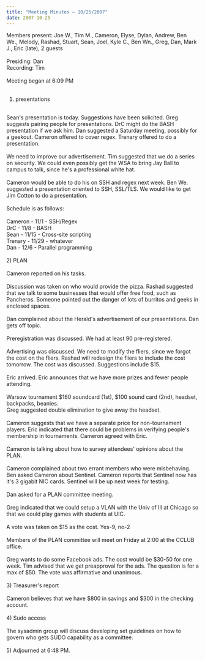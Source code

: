 ```yaml
---
title: "Meeting Minutes – 10/25/2007"
date: 2007-10-25
---
```

Members present: Joe W., Tim M., Cameron, Elyse, Dylan, Andrew, Ben We., Melody, Rashad, Stuart, Sean, Joel, Kyle C., Ben Wn., Greg, Dan, Mark J., Eric (late), 2 guests<br />
<br />
Presiding: Dan<br />
Recording: Tim<br />
<br />
Meeting began at 6:09 PM<br />
<br />
1) presentations<br />
<br />
Sean's presentation is today.  Suggestions have been solicited.  Greg suggests pairing people for presentations.  DrC might do the BASH presentation if we ask him.  Dan suggested a Saturday meeting, possibly for a geekout.  Cameron offered to cover regex.  Trenary offered to do a presentation. <br />
<br />
We need to improve our advertisement.  Tim suggested that we do a series on security.  We could even possibly get the WSA to bring Jay Ball to campus to talk, since he's a professional white hat.  <br />
<br />
Cameron would be able to do his on SSH and regex next week.  Ben We. suggested a presentation oriented to SSH, SSL/TLS.  We would like to get Jim Cotton to do a presentation.  <br />
<br />
Schedule is as follows:<br />
<br />
Cameron - 11/1 - SSH/Regex<br />
DrC - 11/8 - BASH<br />
Sean - 11/15 - Cross-site scripting<br />
Trenary - 11/29 - whatever<br />
Dan - 12/6 - Parallel programming<br />
<br />
2) PLAN<br />
<br />
Cameron reported on his tasks.  <br />
<br />
Discussion was taken on who would provide the pizza.  Rashad suggested that we
talk to some businesses that would offer free food, such as Pancheros.  Someone pointed out the danger of lots of burritos and geeks in enclosed spaces.<br />
<br />
Dan complained about the Herald's advertisement of our presentations.  Dan gets off topic.<br />
<br />
Preregistration was discussed.  We had at least 90 pre-registered.  <br />
<br />
Advertising was discussed.  We need to modify the fliers, since we forgot the cost on the fliers.  Rashad will redesign the fliers to include the cost tomorrow.  The cost was discussed.  Suggestions include $15.  <br />
<br />
Eric arrived.  Eric announces that we have more prizes and fewer people attending.  <br />
<br />
Warsow tournament $160 soundcard (1st), $100 sound card (2nd), headset, backpacks, beanies.  <br />
Greg suggested double elimination to give away the headset.<br />
<br />
Cameron suggests that we have a separate price for non-tournament players.  Eric indicated that there could be problems in verifying people's membership in tournaments.  Cameron agreed with Eric.<br />
<br />
Cameron is talking about how to survey attendees' opinions about the PLAN.<br />
<br />
Cameron complained about two errant members who were misbehaving.  Ben asked Cameron about Sentinel.  Cameron reports that Sentinel now has it's 3 gigabit NIC cards.  Sentinel will be up next week for testing.<br />
<br />
Dan asked for a PLAN committee meeting.<br />
<br />
Greg indicated that we could setup a VLAN with the Univ of Ill at Chicago so that we could play games with students at UIC.  <br />
<br />
A vote was taken on $15 as the cost.  Yes-9, no-2<br />
<br />
Members of the PLAN committee will meet on Friday at 2:00 at the CCLUB office.<br />
<br />
Greg wants to do some Facebook ads.  The cost would be $30-50 for one week.  Tim advised that we get preapproval for the ads.  The question is for a max of $50.  The vote was affirmative and unanimous.<br />
<br />
3) Treasurer's report<br />
<br />
Cameron believes that we have $800 in savings and $300 in the checking account.<br />
<br />
4) Sudo access<br />
<br />
The sysadmin group will discuss developing set guidelines on how to govern who gets SUDO capability as a committee.<br />
<br />
5) Adjourned at 6:48 PM.<br />
